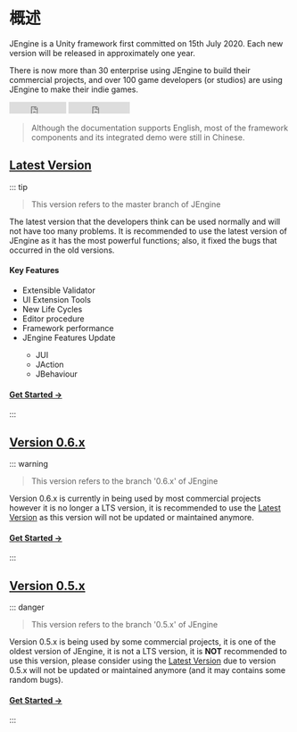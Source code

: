 # 概述

JEngine is a Unity framework first committed on 15th July 2020. Each new version will be released in approximately one year. 

There is now more than 30 enterprise using JEngine to build their commercial projects, and over 100 game developers (or studios) are using JEngine to make their indie games.

<ul style="list-style:none;padding:0">
  <li style="display:inline-block">
    <iframe src="https://ghbtns.com/github-btn.html?user=JasonXuDeveloper&amp;repo=JEngine&amp;type=star&amp;count=true" frameborder="0" scrolling="0" width="102px" height="21px"></iframe>
  </li>
  <li style="display:inline-block">
    <iframe src="https://ghbtns.com/github-btn.html?user=JasonXuDeveloper&amp;repo=JEngine&amp;type=fork&amp;count=true" frameborder="0" scrolling="0" width="110px" height="21px"></iframe>
  </li>
</ul>

> Although the documentation supports English, most of the framework components and its integrated demo were still in Chinese.

## [Latest Version](/documents/0.7/) <Badge type="tip" text="v0.7.x" vertical="middle" />
::: tip 
> This version refers to the master branch of JEngine 

The latest version that the developers think can be used normally and will not have too many problems. It is recommended to use the latest version of JEngine as it has the most powerful functions; also, it fixed the bugs that occurred in the old versions.

#### Key Features
- Extensible Validator <Badge type="tip" text="New Feature" vertical="middle" />
- UI Extension Tools <Badge type="tip" text="New Feature" vertical="middle" />
- New Life Cycles <Badge type="tip" text="New Feature" vertical="middle" />
- Editor procedure  <Badge type="warning" text="Enhanced Feature" vertical="middle" />
- Framework performance  <Badge type="warning" text="Enhanced Feature" vertical="middle" />
- JEngine Features Update  <Badge type="warning" text="Enhanced Feature" vertical="middle" />
    -  JUI
    -  JAction
    -  JBehaviour

#### [Get Started →](/documents/0.7/)

:::

## [Version 0.6.x](/documents/0.6/) <Badge type="warning" text="v0.6.x" vertical="middle" />
::: warning
> This version refers to the branch '0.6.x' of JEngine 

Version 0.6.x is currently in being used by most commercial projects however it is no longer a LTS version, it is recommended to use the [Latest Version](/documents/#latest-version) as this version will not be updated or maintained anymore.

#### [Get Started →](/documents/0.6/)

:::

## [Version 0.5.x](/documents/0.5/) <Badge type="danger" text="v0.5.x" vertical="middle" />
::: danger
> This version refers to the branch '0.5.x' of JEngine 

Version 0.5.x is being used by some commercial projects, it is one of the oldest version of JEngine, it is not a LTS version, it is **NOT** recommended to use this version, please consider using the [Latest Version](/documents/#latest-version) due to version 0.5.x will not be updated or maintained anymore (and it may contains some random bugs).

#### [Get Started →](/documents/0.5/)

:::